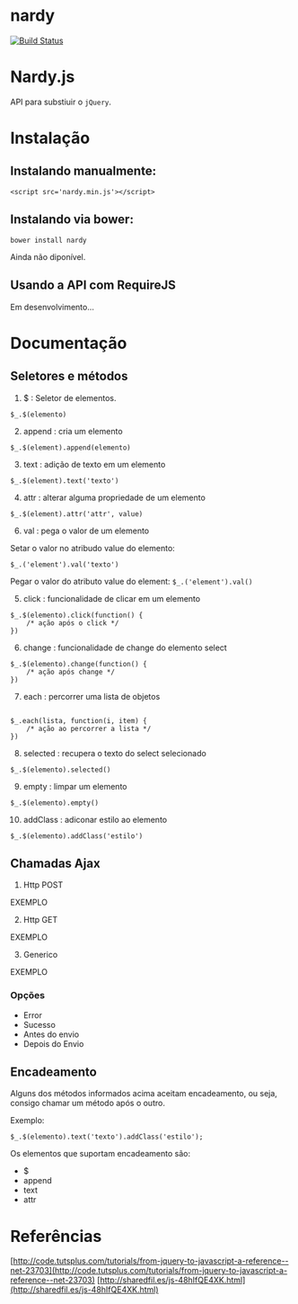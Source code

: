 nardy
=====

[![Build Status](https://travis-ci.org/anardy/nardy.svg?branch=master)](https://travis-ci.org/anardy/nardy)

# Nardy.js

API para substiuir o `jQuery`.

# Instalação

## Instalando manualmente:

```
<script src='nardy.min.js'></script>
```
## Instalando via bower:

```
bower install nardy
```

Ainda não diponível.

## Usando a API com RequireJS

Em desenvolvimento...

# Documentação

## Seletores e métodos

1. $ : Seletor de elementos.

```
$_.$(elemento)
```

2. append : cria um elemento

```
$_.$(element).append(elemento)
```

3. text : adição de texto em um elemento

```
$_.$(element).text('texto')
```

4. attr : alterar alguma propriedade de um elemento

```
$_.$(element).attr('attr', value)
```

6. val : pega o valor de um elemento

Setar o valor no atribudo value do elemento: 

```
$_.('element').val('texto')
```

Pegar o valor do atributo value do element: `$_.('element').val()`

5. click : funcionalidade de clicar em um elemento

```
$_.$(elemento).click(function() {
	/* ação após o click */
})
```

6. change : funcionalidade de change do elemento select

```
$_.$(elemento).change(function() {
	/* ação após change */
})
```

7. each : percorrer uma lista de objetos

```

$_.each(lista, function(i, item) {
	/* ação ao percorrer a lista */
})
```

8. selected : recupera o texto do select selecionado

```
$_.$(elemento).selected()
```

9. empty : limpar um elemento

```
$_.$(elemento).empty()
```

10. addClass : adiconar estilo ao elemento

```
$_.$(elemento).addClass('estilo')
```

## Chamadas Ajax

1. Http POST

EXEMPLO

2. Http GET

EXEMPLO

3. Generico

EXEMPLO

### Opções

* Error
* Sucesso
* Antes do envio
* Depois do Envio

## Encadeamento

Alguns dos métodos informados acima aceitam encadeamento, ou seja, consigo chamar um método após o outro.

Exemplo:

```
$_.$(elemento).text('texto').addClass('estilo');
```

Os elementos que suportam encadeamento são:

* $
* append
* text
* attr

# Referências

[http://code.tutsplus.com/tutorials/from-jquery-to-javascript-a-reference--net-23703](http://code.tutsplus.com/tutorials/from-jquery-to-javascript-a-reference--net-23703)
[http://sharedfil.es/js-48hIfQE4XK.html](http://sharedfil.es/js-48hIfQE4XK.html)